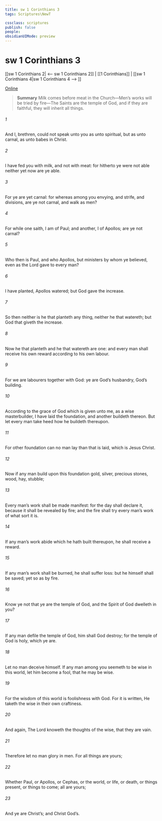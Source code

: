 ```yaml
---
title: sw 1 Corinthians 3
tags: Scriptures\NewT

cssclass: scriptures
publish: false
people:
obsidianUIMode: preview
---
```


# sw 1 Corinthians 3
[[sw 1 Corinthians 2| <-- sw 1 Corinthians 2]] | [[1 Corinthians]] | [[sw 1 Corinthians 4|sw 1 Corinthians 4 --> ]]

[Online](https://churchofjesuschrist.org/study/scriptures/nt/1-cor/3?lang=eng)

> __Summary__
Milk comes before meat in the Church—Men’s works will be tried by fire—The Saints are the temple of God, and if they are faithful, they will inherit all things.

###### 1 
And I, brethren, could not speak unto you as unto spiritual, but as unto carnal,  as unto babes in Christ.

###### 2 
I have fed you with milk, and not with meat: for hitherto ye were not able  neither yet now are ye able.

###### 3 
For ye are yet carnal: for whereas  among you envying, and strife, and divisions, are ye not carnal, and walk as men?

###### 4 
For while one saith, I am of Paul; and another, I  of Apollos; are ye not carnal?

###### 5 
Who then is Paul, and who  Apollos, but ministers by whom ye believed, even as the Lord gave to every man?

###### 6 
I have planted, Apollos watered; but God gave the increase.

###### 7 
So then neither is he that planteth any thing, neither he that watereth; but God that giveth the increase.

###### 8 
Now he that planteth and he that watereth are one: and every man shall receive his own reward according to his own labour.

###### 9 
For we are labourers together with God: ye are God’s husbandry,  God’s building.

###### 10 
According to the grace of God which is given unto me, as a wise masterbuilder, I have laid the foundation, and another buildeth thereon. But let every man take heed how he buildeth thereupon.

###### 11 
For other foundation can no man lay than that is laid, which is Jesus Christ.

###### 12 
Now if any man build upon this foundation gold, silver, precious stones, wood, hay, stubble;

###### 13 
Every man’s work shall be made manifest: for the day shall declare it, because it shall be revealed by fire; and the fire shall try every man’s work of what sort it is.

###### 14 
If any man’s work abide which he hath built thereupon, he shall receive a reward.

###### 15 
If any man’s work shall be burned, he shall suffer loss: but he himself shall be saved; yet so as by fire.

###### 16 
Know ye not that ye are the temple of God, and  the Spirit of God dwelleth in you?

###### 17 
If any man defile the temple of God, him shall God destroy; for the temple of God is holy, which  ye are.

###### 18 
Let no man deceive himself. If any man among you seemeth to be wise in this world, let him become a fool, that he may be wise.

###### 19 
For the wisdom of this world is foolishness with God. For it is written, He taketh the wise in their own craftiness.

###### 20 
And again, The Lord knoweth the thoughts of the wise, that they are vain.

###### 21 
Therefore let no man glory in men. For all things are yours;

###### 22 
Whether Paul, or Apollos, or Cephas, or the world, or life, or death, or things present, or things to come; all are yours;

###### 23 
And ye are Christ’s; and Christ  God’s.

